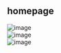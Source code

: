 ## homepage
![image](https://github.com/djydjy333/homepage/assets/65333672/7e3bcb91-5acf-43af-891c-37f994bd86ef)<br>
![image](https://github.com/djydjy333/homepage/assets/65333672/a07e2a94-1133-431a-8214-4089aadc29d9)<br>
![image](https://github.com/djydjy333/homepage/assets/65333672/b3eb6eb0-481c-4e44-ac23-14a90b9861e0)<br>
